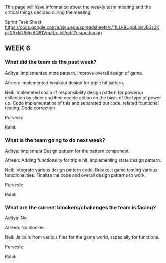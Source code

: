 This page will have information about the weekly team meeting and the critical things decided during the meeting.

Sprint Task Sheet: https://docs.google.com/a/sjsu.edu/spreadsheets/d/1fLLk9UpbLoisvB3zJKp-0AxkN66jyBQ81VncRzcibiI/edit?usp=sharing


## WEEK 6

### What did the team do the past week?

Aditya: Implemented more pattern, improve overall design of game.

Afreen: Implemented breakout design for triple hit pattern.

Neil: Implemeted chain of responsibility design pattern for powerup collection by slider and then decide action on the basis of the type of power up. Code implementation of this and separated out code, related fcuntional testing. Code correction.

Purvesh:

Rahil:


### What is the team going to do next week?

Aditya: Implement Design pattern for the pattern component.

Afreen: Adding functionality for triple hit, implementing state design pattern. 

Neil: Integrate various design pattern code. Breakout game testing various functionalities. Finalize the code and overall design patterns to work.

Purvesh:

Rahil:

### What are the current blockers/challenges the team is facing?

Aditya: No

Afreen: No blocker.

Neil: Js calls from various files for the game world, especially for functions.

Purvesh:

Rahil:

